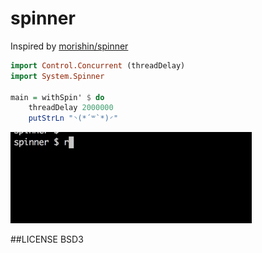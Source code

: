 spinner
=======

Inspired by [morishin/spinner](https://github.com/morishin/spinner)

```haskell
import Control.Concurrent (threadDelay)
import System.Spinner

main = withSpin' $ do
    threadDelay 2000000
    putStrLn "◝(*´꒳`*)◜"

```

![](demo.gif)

##LICENSE
BSD3
